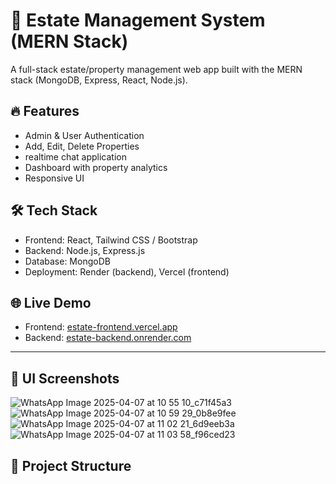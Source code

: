 # 🏡 Estate Management System (MERN Stack)

A full-stack estate/property management web app built with the MERN stack (MongoDB, Express, React, Node.js).

## 🔥 Features

- Admin & User Authentication
- Add, Edit, Delete Properties
- realtime chat application
- Dashboard with property analytics
- Responsive UI

## 🛠️ Tech Stack

- Frontend: React, Tailwind CSS / Bootstrap
- Backend: Node.js, Express.js
- Database: MongoDB
- Deployment: Render (backend), Vercel (frontend)

## 🌐 Live Demo

- Frontend: [estate-frontend.vercel.app](https://your-vercel-url)
- Backend: [estate-backend.onrender.com](https://your-render-url)

---

## 📸 UI Screenshots
![WhatsApp Image 2025-04-07 at 10 55 10_c71f45a3](https://github.com/user-attachments/assets/e33581d4-67b9-4116-a295-5cbecc4e8d64)
![WhatsApp Image 2025-04-07 at 10 59 29_0b8e9fee](https://github.com/user-attachments/assets/54203781-e5a5-4b0d-959d-0e9af140fdf3)
![WhatsApp Image 2025-04-07 at 11 02 21_6d9eeb3a](https://github.com/user-attachments/assets/44a5b0be-40c7-4aad-af25-27a674329bfd)
![WhatsApp Image 2025-04-07 at 11 03 58_f96ced23](https://github.com/user-attachments/assets/1c8fc90a-4ea1-45bd-8e02-dc56e903441d)


## 📁 Project Structure

